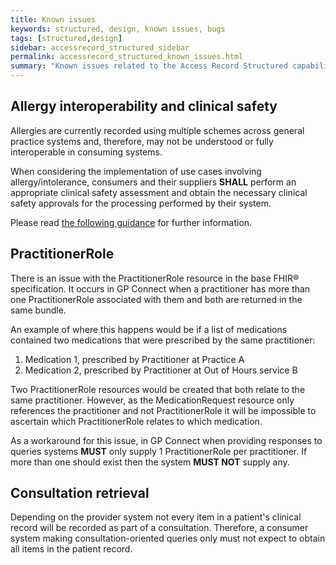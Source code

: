 ```yaml
---
title: Known issues
keywords: structured, design, known issues, bugs
tags: [structured,design]
sidebar: accessrecord_structured_sidebar
permalink: accessrecord_structured_known_issues.html
summary: "Known issues related to the Access Record Structured capability pack"
---
```


## Allergy interoperability and clinical safety ##

Allergies are currently recorded using multiple schemes across general practice systems and, therefore, may not be understood or fully interoperable in consuming systems.

When considering the implementation of use cases involving allergy/intolerance, consumers and their suppliers **SHALL** perform an appropriate clinical safety assessment and obtain the necessary clinical safety approvals for the processing performed by their system.

Please read [the following guidance](http://gpconnect.netlify.com/accessrecord_structured_development_allergies_guidance.html#allergyintolerance-interoperability-and-clinical-safety) for further information.

## PractitionerRole

There is an issue with the PractitionerRole resource in the base FHIR&reg; specification. It occurs in GP Connect when a practitioner has more than one PractitionerRole associated with them and both are returned in the same bundle. 

An example of where this happens would be if a list of medications contained two medications that were prescribed by the same practitioner:

1. Medication 1, prescribed by Practitioner at Practice A
2. Medication 2, prescribed by Practitioner at Out of Hours service B

Two PractitionerRole resources would be created that both relate to the same practitioner. However, as the MedicationRequest resource only references the practitioner and not PractitionerRole it will be impossible to ascertain which PractitionerRole relates to which medication.

As a workaround for this issue, in GP Connect when providing responses to queries systems **MUST** only supply 1 PractitionerRole per practitioner. If more than one should exist then the system **MUST NOT** supply any.

## Consultation retrieval ##

Depending on the provider system not every item in a patient's clinical record will be recorded as part of a consultation. Therefore, a consumer system making consultation-oriented queries only must not expect to obtain all items in the patient record.
